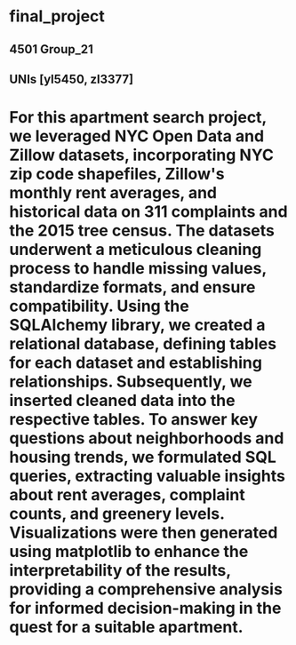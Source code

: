 # final_project

## 4501 Group_21
## UNIs [yl5450, zl3377]

# For this apartment search project, we leveraged NYC Open Data and Zillow datasets, incorporating NYC zip code shapefiles, Zillow's monthly rent averages, and historical data on 311 complaints and the 2015 tree census. The datasets underwent a meticulous cleaning process to handle missing values, standardize formats, and ensure compatibility. Using the SQLAlchemy library, we created a relational database, defining tables for each dataset and establishing relationships. Subsequently, we inserted cleaned data into the respective tables. To answer key questions about neighborhoods and housing trends, we formulated SQL queries, extracting valuable insights about rent averages, complaint counts, and greenery levels. Visualizations were then generated using matplotlib to enhance the interpretability of the results, providing a comprehensive analysis for informed decision-making in the quest for a suitable apartment.
